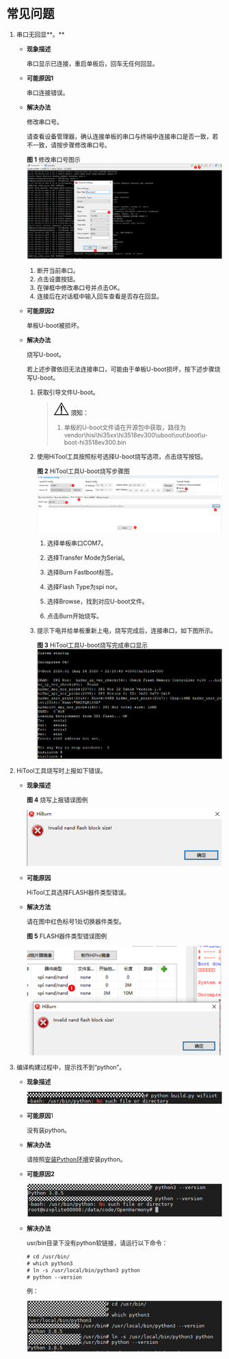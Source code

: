 # 常见问题<a name="ZH-CN_TOPIC_0000001053942318"></a>

1.  串口无回显**。**
    -   **现象描述**

        串口显示已连接，重启单板后，回车无任何回显。

    -   **可能原因1**

        串口连接错误。

    -   **解决办法**

        修改串口号。

        请查看设备管理器，确认连接单板的串口与终端中连接串口是否一致，若不一致，请按步骤修改串口号。

        **图 1**  修改串口号图示<a name="fig16441825145717"></a>  
        ![](figures/修改串口号图示-3.png "修改串口号图示-3")

        1.  断开当前串口。
        2.  点击设置按钮。
        3.  在弹框中修改串口号并点击OK。
        4.  连接后在对话框中输入回车查看是否存在回显。

    -   **可能原因2**

        单板U-boot被损坏。

    -   **解决办法**

        烧写U-boot。

        若上述步骤依旧无法连接串口，可能由于单板U-boot损坏，按下述步骤烧写U-boot。

        1.  获取引导文件U-boot。

            >![](public_sys-resources/icon-notice.gif) **须知：** 
            >1.  单板的U-boot文件请在开源包中获取，路径为vendor\\hisi\\hi35xx\\hi3518ev300\\uboot\\out\\boot\\u-boot-hi3518ev300.bin

        2.  使用HiTool工具按照标号选择U-boot烧写选项，点击烧写按钮。

            **图 2**  HiTool工具U-boot烧写步骤图<a name="fig53981233378"></a>  
            ![](figures/HiTool工具U-boot烧写步骤图.png "HiTool工具U-boot烧写步骤图")

            1. 选择单板串口COM7。

            2. 选择Transfer Mode为Serial。

            3. 选择Burn Fastboot标签。

            4. 选择Flash Type为spi nor。

            5. 选择Browse，找到对应U-boot文件。

            6. 点击Burn开始烧写。

        3.  提示下电并给单板重新上电，烧写完成后，连接串口，如下图所示。

            **图 3**  HiTool工具U-boot烧写完成串口显示<a name="fig103992331776"></a>  
            ![](figures/HiTool工具U-boot烧写完成串口显示-4.png "HiTool工具U-boot烧写完成串口显示-4")



2.  HiTool工具烧写时上报如下错误。
    -   **现象描述**

        **图 4**  烧写上报错误图例<a name="fig466354874016"></a>  
        

        ![](figures/zh-cn_image_0000001054421058.png)

    -   **可能原因**

        HiTool工具选择FLASH器件类型错误。

    -   **解决方法**

        请在图中红色标号1处切换器件类型。

        **图 5**  FLASH器件类型错误图例<a name="fig64931910194212"></a>  
        

        ![](figures/zh-cn_image_0000001053941057.png)


3.  编译构建过程中，提示找不到“python”。
    -   **现象描述**

        ![](figures/zh-cn_image_0000001054476115.png)


    -   **可能原因**1

        没有装python。

    -   **解决办法**

        请按照[安装Python环境](搭建环境-2.md#section918195118487)安装python。

    -   **可能原因2**

        ![](figures/zh-cn_image_0000001054876092.png)

    -   **解决办法**

        usr/bin目录下没有python软链接，请运行以下命令：

        ```
        # cd /usr/bin/
        # which python3
        # ln -s /usr/local/bin/python3 python
        # python --version
        ```

        例：

        ![](figures/zh-cn_image_0000001055194682.png)



